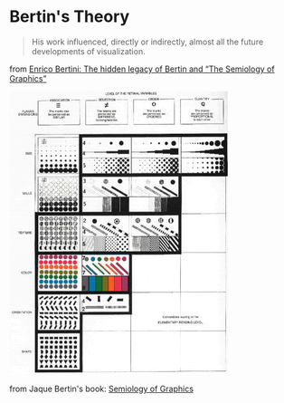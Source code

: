 # Bertin's Theory

<blockquote>His work influenced, directly or indirectly, almost all the future developments of visualization.</blockquote>

from [Enrico Bertini: The hidden legacy of Bertin and “The Semiology of Graphics”](http://fellinlovewithdata.com/guides/the-hidden-legacy-of-bertin-and-the-semiology-of-graphics)

<img height="500" src="images/bertin.gif"></img>

from Jaque Bertin's  book: [Semiology of Graphics](http://www.amazon.com/Semiology-Graphics-Diagrams-Networks-Maps/dp/1589482611)


